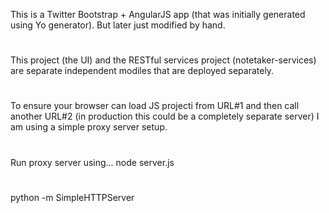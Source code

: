 This is a Twitter Bootstrap + AngularJS app (that was initially generated using Yo generator). But later just modified by hand.

# 
This project (the UI) and the RESTful services project (notetaker-services) are separate independent modiles that are deployed separately. 

# 
To ensure your browser can load JS projecti from URL#1 and then call another URL#2 (in production this could be a completely separate server) I am using a simple proxy server setup.

# 
Run proxy server using...
node server.js

#
python -m SimpleHTTPServer
